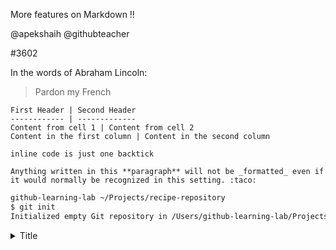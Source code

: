 More features on Markdown !!

@apekshaih
@githubteacher

#3602

In the words of Abraham Lincoln:

> Pardon my French


```
First Header | Second Header
------------ | -------------
Content from cell 1 | Content from cell 2
Content in the first column | Content in the second column
```

`inline code is just one backtick`

```
Anything written in this **paragraph** will not be _formatted_ even if it would normally be recognized in this setting. :taco:
```


  ```sh
  github-learning-lab ~/Projects/recipe-repository
  $ git init
  Initialized empty Git repository in /Users/github-learning-lab/Projects/recipe-repository/.git/
  ```

<details>
  <summary>Title</summary>
  Hello World
</details>
